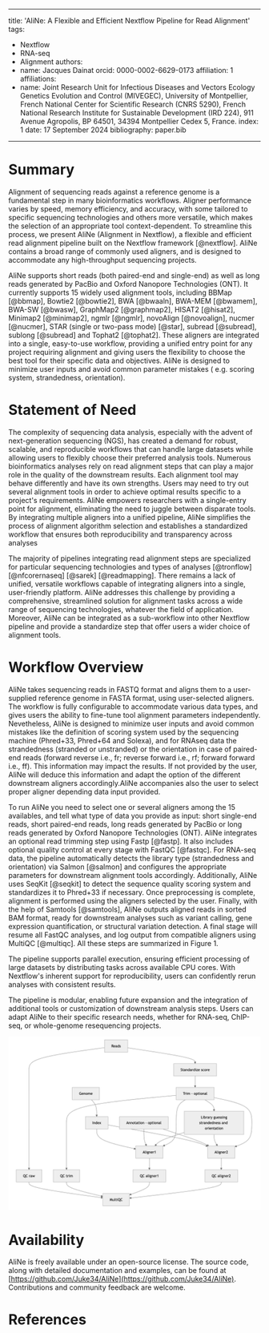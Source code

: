 
---
title: 'AliNe: A Flexible and Efficient Nextflow Pipeline for Read Alignment'
tags:
  - Nextflow
  - RNA-seq
  - Alignment
authors:
  - name: Jacques Dainat
    orcid: 0000-0002-6629-0173
    affiliation: 1
affiliations:
 - name: Joint Research Unit for Infectious Diseases and Vectors Ecology Genetics Evolution and Control (MIVEGEC), University of Montpellier, French National Center for Scientific Research (CNRS 5290), French National Research Institute for Sustainable Development (IRD 224), 911 Avenue Agropolis, BP 64501, 34394 Montpellier Cedex 5, France.
   index: 1
date: 17 September 2024
bibliography: paper.bib
---

# Summary

Alignment of sequencing reads against a reference genome is a fundamental step in many bioinformatics workflows. Aligner performance varies by speed, memory efficiency, and accuracy, with some tailored to specific sequencing technologies and others more versatile, which makes the selection of an appropriate tool context-dependent. To streamline this process, we present AliNe (Alignment in Nextflow), a flexible and efficient read alignment pipeline built on the Nextflow framework [@nextflow]. AliNe contains a broad range of commonly used aligners, and is designed to accommodate any high-throughput sequencing projects.

AliNe supports short reads (both paired-end and single-end) as well as long reads generated by PacBio and Oxford Nanopore Technologies (ONT). It currently supports 15 widely used alignment tools, including BBMap [@bbmap], Bowtie2 [@bowtie2], BWA [@bwaaln], BWA-MEM [@bwamem], BWA-SW [@bwasw], GraphMap2 [@graphmap2], HISAT2 [@hisat2], Minimap2 [@minimap2], ngmlr [@ngmlr], novoAlign [@novoalign], nucmer [@nucmer], STAR (single or two-pass mode) [@star], subread [@subread], sublong [@subread] and Tophat2 [@tophat2]. These aligners are integrated into a single, easy-to-use workflow, providing a unified entry point for any project requiring alignment and giving users the flexibility to choose the best tool for their specific data and objectives. AliNe is designed to minimize user inputs and avoid common parameter mistakes ( e.g. scoring system, strandedness, orientation).

# Statement of Need

The complexity of sequencing data analysis, especially with the advent of next-generation sequencing (NGS), has created a demand for robust, scalable, and reproducible workflows that can handle large datasets while allowing users to flexibly choose their preferred analysis tools. Numerous bioinformatics analyses rely on read alignment steps that can play a major role in the quality of the downstream results. Each alignment tool may behave differently and have its own strengths. Users may need to try out several alignment tools in order to achieve optimal results specific to a project's requirements. AliNe empowers researchers with a single-entry point for alignment, eliminating the need to juggle between disparate tools. By integrating multiple aligners into a unified pipeline, AliNe simplifies the process of alignment algorithm selection and establishes a standardized workflow that ensures both reproducibility and transparency across analyses

The majority of pipelines integrating read alignment steps are specialized for particular sequencing technologies and types of analyses [@tronflow] [@nfcorernaseq] [@sarek] [@readmapping]. There remains a lack of unified, versatile workflows capable of integrating aligners into a single, user-friendly platform.
AliNe addresses this challenge by providing a comprehensive, streamlined solution for alignment tasks across a wide range of sequencing technologies, whatever the field of application. Moreover, AliNe can be integrated as a sub-workflow into other Nextflow pipeline and provide a standardize step that offer users a wider choice of alignment tools.

# Workflow Overview

AliNe takes sequencing reads in FASTQ format and aligns them to a user-supplied reference genome in FASTA format, using user-selected aligners.
The workflow is fully configurable to accommodate various data types, and gives users the ability to fine-tune tool alignment parameters independently. Nevetheless, AliNe is designed to minimize user inputs and avoid common mistakes like the definition of scoring system used by the sequencing machine (Phred+33, Phred+64 and Solexa), and for RNAseq data the strandedness (stranded or unstranded) or the orientation in case of paired-end reads (forward reverse i.e., fr; reverse forward i.e., rf; forward forward i.e., ff). This information may impact the results. If not provided by the user, AliNe will deduce this information and adapt the option of the different downstream aligners accordingly.AliNe accompanies also the user to select proper aligner depending data input provided.

To run AliNe you need to select one or several aligners among the 15 availables, and tell what type of data you provide as input: short single-end reads, short paired-end reads, long reads generated by PacBio or long reads generated by Oxford Nanopore Technologies (ONT).
AliNe integrates an optional read trimming step using Fastp [@fastp]. 
It also includes optional quality control at every stage with FastQC [@fastqc]. For RNA-seq data, the pipeline automatically detects the library type (strandedness and orientation) via Salmon [@salmon] and configures the appropriate parameters for downstream alignment tools accordingly.
Additionally, AliNe uses SeqKit [@seqkit] to detect the sequence quality scoring system and standardizes it to Phred+33 if necessary. Once preprocessing is complete, alignment is performed using the aligners selected by the user. Finally, with the help of Samtools [@samtools], AliNe outputs aligned reads in sorted BAM format, ready for downstream analyses such as variant calling, gene expression quantification, or structural variation detection.
A final stage will resume all FastQC analyses, and log output from compatible aligners using MultiQC [@multiqc]. 
All these steps are summarized in Figure 1.

The pipeline supports parallel execution, ensuring efficient processing of large datasets by distributing tasks across available CPU cores. With Nextflow's inherent support for reproducibility, users can confidently rerun analyses with consistent results.

The pipeline is modular, enabling future expansion and the integration of additional tools or customization of downstream analysis steps. Users can adapt AliNe to their specific research needs, whether for RNA-seq, ChIP-seq, or whole-genome resequencing projects.

![Overview of the different steps inplemented in AliNe.](aline_overview.png)

# Availability

AliNe is freely available under an open-source license. The source code, along with detailed documentation and examples, can be found at [https://github.com/Juke34/AliNe](https://github.com/Juke34/AliNe). Contributions and community feedback are welcome.

# References

